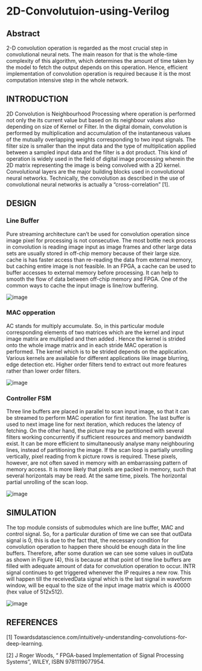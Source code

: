 # 2D-Convolutuion-using-Verilog

## Abstract
2-D convolution operation is regarded as the most crucial step in convolutional neural nets. The main reason for that is the whole-time complexity of this algorithm, which determines the amount of time taken by the model to fetch the output depends on this operation. Hence, efficient implementation of convolution operation is required because it is the most computation intensive step in the whole network.

## INTRODUCTION 
2D Convolution is Neighbourhood Processing where operation is performed not only the its current value but based on its neighbour values also depending on size of Kernel or Filter. In the digital domain, convolution is performed by multiplication and accumulation of the instantaneous values of the mutually overlapping weights corresponding to two input signals. The filter size is smaller than the input data and the type of multiplication applied between a sampled input data and the filter is a dot product. 
This kind of operation is widely used in the field of digital image processing wherein the 2D matrix representing the image is being convolved with a 2D kernel. Convolutional layers are the major building blocks used in convolutional neural networks. Technically, the convolution as described in the use of convolutional neural networks is actually a “cross-correlation” [1].

## DESIGN
### Line Buffer
Pure streaming architecture can’t be used for convolution operation since image pixel for processing is not consecutive. The most bottle neck process in convolution is reading image input as image frames and other large data sets are usually stored in off-chip memory because of their large size. cache is has faster access than re-reading the data from external memory, but caching entire image is not feasible. In an FPGA, a cache can be used to buffer accesses to external memory before processing. It can help to smooth the flow of data between off-chip memory and FPGA. One of the common ways to cache the input image is line/row buffering.

![image](https://github.com/AbrarShaikh/2D-Convolutuion-using-Verilog/assets/34272376/e1d5a679-57b3-451a-95b0-73c14686dede)

### MAC opperation
AC stands for multiply accumulate. So, in this particular module corresponding elements of two matrices which are the kernel and input image matrix are multiplied and then added . Hence the kernel is strided onto the whole image matrix and in each stride MAC operation is performed. The kernel which is to be strided depends on the application. Various kernels are available for different applications like image blurring, edge detection etc. Higher order filters tend to extract out more features rather than lower order filters.

![image](https://github.com/AbrarShaikh/2D-Convolutuion-using-Verilog/assets/34272376/b158fc14-9140-4d07-bc99-811fafe4de4f)

### Controller FSM
Three line buffers are placed in parallel to scan input image, so that it can be streamed to perform MAC operation for first iteration. The last buffer is used to next image line for next iteration, which reduces the latency of fetching.
On the other hand, the picture may be partitioned with several filters working concurrently if sufficient resources and memory bandwidth exist. It can be more efficient to simultaneously analyse many neighbouring lines, instead of partitioning the image.
If the scan loop is partially unrolling vertically, pixel reading from k picture rows is required. These pixels, however, are not often saved in memory with an embarrassing pattern of memory access. It is more likely that pixels are packed in memory, such that several horizontals may be read. At the same time, pixels. The horizontal partial unrolling of the scan loop.

![image](https://github.com/AbrarShaikh/2D-Convolutuion-using-Verilog/assets/34272376/4e4d1cbf-b3ce-4dfb-839e-06e35e56d5cd)

## SIMULATION
The top module consists of submodules which are line buffer, MAC and control signal. So, for a particular duration of time we can see that outData signal is 0, this is due to the fact that, the necessary condition for convolution operation to happen there should be enough data in the line buffers. Therefore, after some duration we can see some values in outData as shown in Figure (4), this is because at that point of time line buffers are filled with adequate amount of data for convolution operation to occur.
INTR signal continues to get triggered whenever the IP requires a new row. This will happen till the receivedData signal which is the last signal in waveform window, will be equal to the size of the input image matrix which is 40000 (hex value of 512x512).

![image](https://github.com/AbrarShaikh/2D-Convolutuion-using-Verilog/assets/34272376/db784de2-dcad-45fc-a092-1c63c68d9df8)

## REFERENCES
[1]	Towardsdatascience.com/intuitively-understanding-convolutions-for-deep-learning.

[2]	J Roger Woods, “ FPGA-based Implementation of Signal Processing Systems”, WILEY, ISBN 9781119077954.

